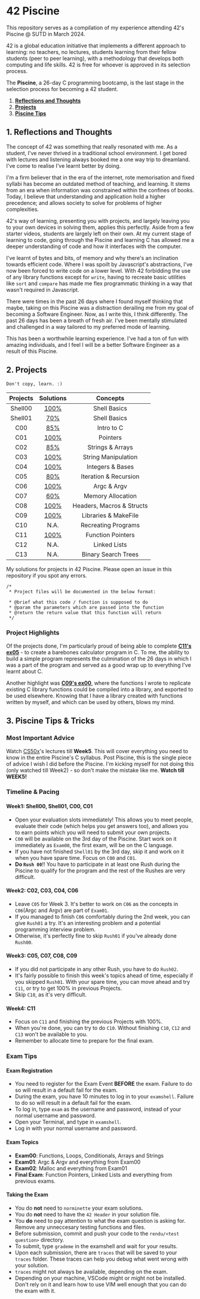 # 42 Piscine

This repository serves as a compilation of my experience attending 42's Piscine @ SUTD in March 2024.

42 is a global education initiative that implements a different approach to learning: no teachers, no lectures, students learning from their fellow students (peer to peer learning), with a methodology that develops both computing and life skills. 42 is free for whoever is approved in its selection process.

The **Piscine**, a 26-day C programming bootcamp, is the last stage in the selection process for becoming a 42 student.

1. [**Reflections and Thoughts**](#1-reflections-and-thoughts)
2. [**Projects**](#2-projects)
3. [**Piscine Tips**](#3-piscine-tips--tricks)

## 1. Reflections and Thoughts

The concept of 42 was something that really resonated with me. As a student, I've never thrived in a traditional school environment. I get bored with lectures and listening always booked me a one way trip to dreamland. I've come to realise I've learnt better by doing.

I'm a firm believer that in the era of the internet, rote memorisation and fixed syllabi has become an outdated method of teaching, and learning. It stems from an era when information was constrained within the confines of books. Today, I believe that understanding and application hold a higher precedence; and allows society to solve for problems of higher complexities.

42's way of learning, presenting you with projects, and largely leaving you to your own devices in solving them, applies this perfectly. Aside from a few starter videos, students are largely left on their own. At my current stage of learning to code, going through the Piscine and learning C has allowed me a deeper understanding of code and how it interfaces with the computer.

I've learnt of bytes and bits, of memory and why there's an inclination towards efficient code. Where I was spoilt by Javascript's abstractions, I've now been forced to write code on a lower level. With 42 forbidding the use of any library functions except for `write`, having to recreate basic utilities like `sort` and `compare` has made me flex programmatic thinking in a way that wasn't required in Javascript.

There were times in the past 26 days where I found myself thinking that maybe, taking on this Piscine was a distraction derailing me from my goal of becoming a Software Engineer. Now, as I write this, I think differently. The past 26 days has been a breath of fresh air. I've been mentally stimulated and challenged in a way tailored to my preferred mode of learning.

This has been a worthwhile learning experience. I've had a ton of fun with amazing individuals, and I feel I will be a better Software Engineer as a result of this Piscine.

## 2. Projects

`Don't copy, learn. :)`

| Projects |             Solutions             |         Concepts          |
| :------: | :-------------------------------: | :-----------------------: |
| Shell00  | [100%](./shell-projects/shell00/) |       Shell Basics        |
| Shell01  | [70%](./shell-projects/shell01/)  |       Shell Basics        |
|   C00    |     [85%](./c-projects/c00/)      |        Intro to C         |
|   C01    |     [100%](./c-projects/c01/)     |         Pointers          |
|   C02    |     [85%](./c-projects/c02/)      |     Strings & Arrays      |
|   C03    |     [100%](./c-projects/c03/)     |    String Manipulation    |
|   C04    |     [100%](./c-projects/c04/)     |     Integers & Bases      |
|   C05    |     [80%](./c-projects/c05/)      |   Iteration & Recursion   |
|   C06    |     [100%](./c-projects/c06/)     |        Argc & Argv        |
|   C07    |     [60%](./c-projects/c07/)      |     Memory Allocation     |
|   C08    |     [100%](./c-projects/c08/)     | Headers, Macros & Structs |
|   C09    |     [100%](./c-projects/c09/)     |   Libraries & MakeFile    |
|   C10    |               N.A.                |    Recreating Programs    |
|   C11    |     [100%](./c-projects/c11/)     |     Function Pointers     |
|   C12    |               N.A.                |       Linked Lists        |
|   C13    |               N.A.                |    Binary Search Trees    |

My solutions for projects in 42 Piscine. Please open an issue in this repository if you spot any errors.

```
/*
 * Project files will be documented in the below format:

 * @brief what this code / function is supposed to do
 * @param the parameters which are passed into the function
 * @return the return value that this function will return
 */
```

### **Project Highlights**

Of the projects done, I'm particularly proud of being able to complete [**C11's ex05**](./c-projects/c11/ex05/) - to create a barebones calculator program in C. To me, the ability to build a simple program represents the culmination of the 26 days in which I was a part of the program and served as a good wrap up to everything I've learnt about C.

Another highlight was [**C09's ex00**](./c-projects/c09/ex00/), where the functions I wrote to replicate existing C library functions could be compiled into a library, and exported to be used elsewhere. Knowing that I have a library created with functions written by myself, and which can be used by others, blows my mind.

## 3. Piscine Tips & Tricks

### Most Important Advice

Watch [CS50x](https://cs50.harvard.edu/x/2024/)'s lectures till **Week5**. This will cover everything you need to know in the entire Piscine's C syllabus. Post Piscine, this is the single piece of advice I wish I did before the Piscine. I'm kicking myself for not doing this (only watched till Week2) - so don't make the mistake like me. **Watch till WEEK5!**

### **Timeline & Pacing**

#### **Week1:** Shell00, Shell01, C00, C01

- Open your evaluation slots immediately! This allows you to meet people, evaluate their code (which helps you get answers too), and allows you to earn points which you will need to submit your own projects.
- `C00` will be available on the 3rd day of the Piscine. Start work on it immediately as `Exam00`, the first exam, will be on the C language.
- If you have not finished `Shell01` by the 3rd day, skip it and work on it when you have spare time. Focus on `C00` and `C01`.
- **Do `Rush 00`**!! You have to participate in at least one Rush during the Piscine to qualify for the program and the rest of the Rushes are very difficult.

#### **Week2:** C02, C03, C04, C06

- Leave `C05` for Week 3. It's better to work on `C06` as the concepts in `C06`(Argc and Argv) are part of `Exam01`.
- If you managed to finish `C06` comfortably during the 2nd week, you can give `Rush01` a try. It's an interesting problem and a potential programming interview problem.
- Otherwise, it's perfectly fine to skip `Rush01` if you've already done `Rush00`.

#### **Week3:** C05, C07, C08, C09

- If you did not participate in any other Rush, you have to do `Rush02`.
- It's fairly possible to finish this week's topics ahead of time, especially if you skipped `Rush01`. With your spare time, you can move ahead and try `C11`, or try to get 100% in previous Projects.
- Skip `C10`, as it's very difficult.

#### **Week4:** C11

- Focus on `C11` and finishing the previous Projects with 100%.
- When you're done, you can try to do `C10`. Without finishing `C10`, `C12` and `C13` won't be available to you.
- Remember to allocate time to prepare for the final exam.

### **Exam Tips**

#### **Exam Registration**

- You need to register for the Exam Event **BEFORE** the exam. Failure to do so will result in a default fail for the exam.
- During the exam, you have 10 minutes to log in to your `examshell`. Failure to do so will result in a default fail for the exam.
- To log in, type `exam` as the username and password, instead of your normal username and password.
- Open your Terminal, and type in `examshell`.
- Log in with your normal username and password.

#### **Exam Topics**

- **Exam00**: Functions, Loops, Conditionals, Arrays and Strings
- **Exam01**: Argc & Argv and everything from Exam00
- **Exam02**: Malloc and everything from Exam01
- **Final Exam**: Function Pointers, Linked Lists and everything from previous exams.

#### **Taking the Exam**

- You do **not** need to `norminette` your exam solutions.
- You do **not** need to have the `42 Header` in your solution file.
- You **do** need to pay attention to what the exam question is asking for. Remove any unneccesary testing functions and files.
- Before submission, commit and push your code to the `rendu/<test question>` directory.
- To submit, type `grademe` in the examshell and wait for your results.
- Upon each submission, there are `traces` that will be saved to your `traces` folder. These traces can help you debug what went wrong with your solution.
- `traces` might not always be available, depending on the exam.
- Depending on your machine, VSCode might or might not be installed. Don't rely on it and learn how to use VIM well enough that you can do the exam with it.
